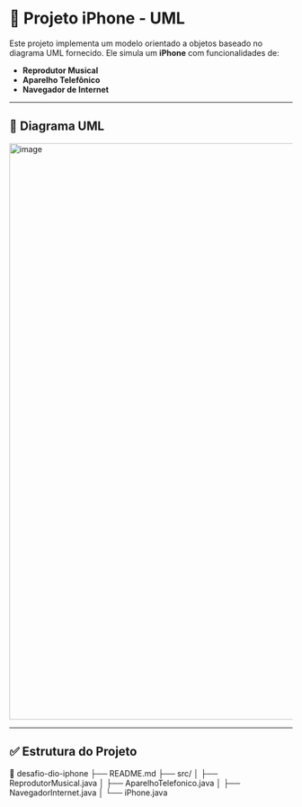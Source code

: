 # 📱 Projeto iPhone - UML

Este projeto implementa um modelo orientado a objetos baseado no diagrama UML fornecido. Ele simula um **iPhone** com funcionalidades de:

- **Reprodutor Musical**
- **Aparelho Telefônico**
- **Navegador de Internet**

---

## 📐 Diagrama UML

<img width="1536" height="1024" alt="image" src="https://github.com/user-attachments/assets/ebf28090-6b94-47c2-a6de-0f2e88387f84" />

---

## ✅ Estrutura do Projeto

📂 desafio-dio-iphone
├── README.md
├── src/
│    ├── ReprodutorMusical.java
│    ├── AparelhoTelefonico.java
│    ├── NavegadorInternet.java
│    └── iPhone.java

